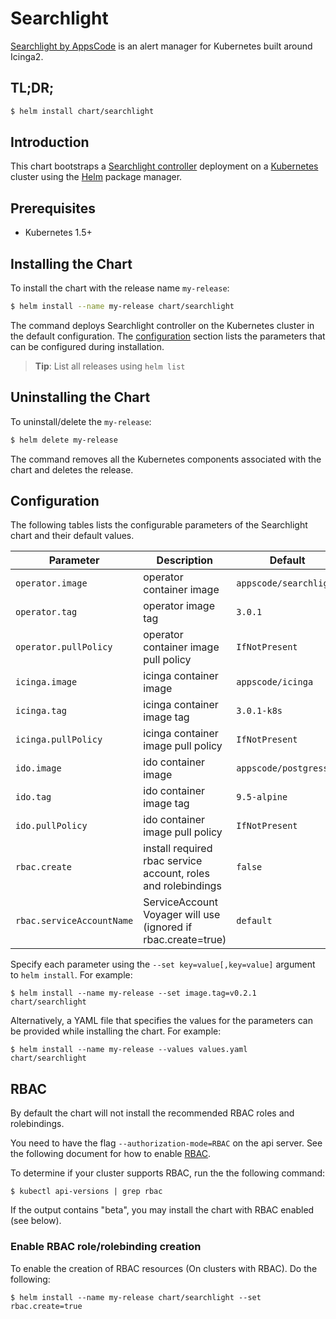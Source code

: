 # Searchlight
[Searchlight by AppsCode](https://github.com/appscode/searchlight) is an alert manager for Kubernetes built around Icinga2.

## TL;DR;

```bash
$ helm install chart/searchlight
```

## Introduction

This chart bootstraps a [Searchlight controller](https://github.com/appscode/searchlight) deployment on a [Kubernetes](http://kubernetes.io) cluster using the [Helm](https://helm.sh) package manager.

## Prerequisites

- Kubernetes 1.5+

## Installing the Chart
To install the chart with the release name `my-release`:
```bash
$ helm install --name my-release chart/searchlight
```
The command deploys Searchlight controller on the Kubernetes cluster in the default configuration. The [configuration](#configuration) section lists the parameters that can be configured during installation.

> **Tip**: List all releases using `helm list`

## Uninstalling the Chart

To uninstall/delete the `my-release`:

```bash
$ helm delete my-release
```

The command removes all the Kubernetes components associated with the chart and deletes the release.

## Configuration

The following tables lists the configurable parameters of the Searchlight chart and their default values.


| Parameter                 | Description                                                    | Default                |
|---------------------------|----------------------------------------------------------------|------------------------|
| `operator.image`          | operator container image                                       | `appscode/searchlight` |
| `operator.tag`            | operator image tag                                             | `3.0.1`                |
| `operator.pullPolicy`     | operator container image pull policy                           | `IfNotPresent`         |
| `icinga.image`            | icinga container image                                         | `appscode/icinga`      |
| `icinga.tag`              | icinga container image tag                                     | `3.0.1-k8s`            |
| `icinga.pullPolicy`       | icinga container image pull policy                             | `IfNotPresent`         |
| `ido.image`               | ido container image                                            | `appscode/postgress`   |
| `ido.tag`                 | ido container image tag                                        | `9.5-alpine`           |
| `ido.pullPolicy`          | ido container image pull policy                                | `IfNotPresent`         |
| `rbac.create`             | install required rbac service account, roles and rolebindings  | `false`                |
| `rbac.serviceAccountName` | ServiceAccount Voyager will use (ignored if rbac.create=true)  | `default`              |

Specify each parameter using the `--set key=value[,key=value]` argument to `helm install`. For example:

```console
$ helm install --name my-release --set image.tag=v0.2.1 chart/searchlight
```

Alternatively, a YAML file that specifies the values for the parameters can be provided while
installing the chart. For example:

```console
$ helm install --name my-release --values values.yaml chart/searchlight
```

## RBAC
By default the chart will not install the recommended RBAC roles and rolebindings.

You need to have the flag `--authorization-mode=RBAC` on the api server. See the following document for how to enable [RBAC](https://kubernetes.io/docs/admin/authorization/rbac/).

To determine if your cluster supports RBAC, run the the following command:

```console
$ kubectl api-versions | grep rbac
```

If the output contains "beta", you may install the chart with RBAC enabled (see below).

### Enable RBAC role/rolebinding creation

To enable the creation of RBAC resources (On clusters with RBAC). Do the following:

```console
$ helm install --name my-release chart/searchlight --set rbac.create=true
```

